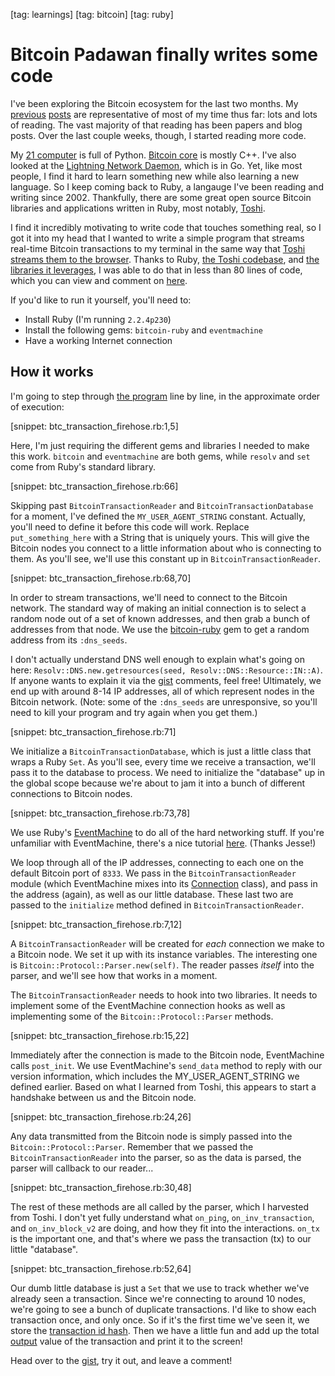 [tag: learnings]
[tag: bitcoin]
[tag: ruby]

# Bitcoin Padawan finally writes some code

I've been exploring the Bitcoin ecosystem for the last two months. My [previous](http://jargon.io/redsquirrel/learnings-january) [posts](http://jargon.io/redsquirrel/learnings-mid-february) are representative of most of my time thus far: lots and lots of reading. The vast majority of that reading has been papers and blog posts. Over the last couple weeks, though, I started reading more code.

My [21 computer](http://21.co) is full of Python. [Bitcoin core](https://github.com/bitcoin/bitcoin) is mostly C++. I've also looked at the [Lightning Network Daemon](https://github.com/LightningNetwork/lnd), which is in Go. Yet, like most people, I find it hard to learn something new while also learning a new language. So I keep coming back to Ruby, a langauge I've been reading and writing since 2002. Thankfully, there are some great open source Bitcoin libraries and applications written in Ruby, most notably, [Toshi](https://toshi.io/).

I find it incredibly motivating to write code that touches something real, so I got it into my head that I wanted to write a simple program that streams real-time Bitcoin transactions to my terminal in the same way that [Toshi streams them to the browser](https://bitcoin.toshi.io/). Thanks to Ruby, [the Toshi codebase](https://github.com/coinbase/toshi), and [the libraries it leverages](https://github.com/lian/bitcoin-ruby), I was able to do that in less than 80 lines of code, which you can view and comment on [here](https://gist.github.com/redsquirrel/bce4ffbf0c677ac78fa7).

If you'd like to run it yourself, you'll need to:

* Install Ruby (I'm running `2.2.4p230`)
* Install the following gems: `bitcoin-ruby` and `eventmachine`
* Have a working Internet connection

## How it works

I'm going to step through [the program](https://gist.github.com/redsquirrel/bce4ffbf0c677ac78fa7) line by line, in the approximate order of execution:

[snippet: btc_transaction_firehose.rb:1,5]

Here, I'm just requiring the different gems and libraries I needed to make this work. `bitcoin` and `eventmachine` are both gems, while `resolv` and `set` come from Ruby's standard library.

[snippet: btc_transaction_firehose.rb:66]

Skipping past `BitcoinTransactionReader` and `BitcoinTransactionDatabase` for a moment, I've defined the `MY_USER_AGENT_STRING` constant. Actually, you'll need to define it before this code will work. Replace `put_something_here` with a String that is uniquely yours. This will give the Bitcoin nodes you connect to a little information about who is connecting to them. As you'll see, we'll use this constant up in `BitcoinTransactionReader`.

[snippet: btc_transaction_firehose.rb:68,70]

In order to stream transactions, we'll need to connect to the Bitcoin network. The standard way of making an initial connection is to select a random node out of a set of known addresses, and then grab a bunch of addresses from that node. We use the [bitcoin-ruby](https://github.com/lian/bitcoin-ruby) gem to get a random address from its `:dns_seeds`.

I don't actually understand DNS well enough to explain what's going on here: `Resolv::DNS.new.getresources(seed, Resolv::DNS::Resource::IN::A)`. If anyone wants to explain it via the [gist](https://gist.github.com/redsquirrel/bce4ffbf0c677ac78fa7) comments, feel free! Ultimately, we end up with around 8-14 IP addresses, all of which represent nodes in the Bitcoin network. (Note: some of the `:dns_seeds` are unresponsive, so you'll need to kill your program and try again when you get them.)

[snippet: btc_transaction_firehose.rb:71]

We initialize a `BitcoinTransactionDatabase`, which is just a little class that wraps a Ruby `Set`. As you'll see, every time we receive a transaction, we'll pass it to the database to process. We need to initialize the "database" up in the global scope because we're about to jam it into a bunch of different connections to Bitcoin nodes.

[snippet: btc_transaction_firehose.rb:73,78]

We use Ruby's [EventMachine](https://github.com/eventmachine/eventmachine) to do all of the hard networking stuff. If you're unfamiliar with EventMachine, there's a nice tutorial [here](http://20bits.com/article/an-eventmachine-tutorial). (Thanks Jesse!)

We loop through all of the IP addresses, connecting to each one on the default Bitcoin port of `8333`. We pass in the `BitcoinTransactionReader` module (which EventMachine mixes into its [Connection](http://www.rubydoc.info/gems/eventmachine/EventMachine/Connection) class), and pass in the address (again), as well as our little database. These last two are passed to the `initialize` method defined in `BitcoinTransactionReader`.

[snippet: btc_transaction_firehose.rb:7,12]

A `BitcoinTransactionReader` will be created for *each* connection we make to a Bitcoin node. We set it up with its instance variables. The interesting one is `Bitcoin::Protocol::Parser.new(self)`. The reader passes *itself* into the parser, and we'll see how that works in a moment.

The `BitcoinTransactionReader` needs to hook into two libraries. It needs to implement some of the EventMachine connection hooks as well as implementing some of the `Bitcoin::Protocol::Parser` methods.

[snippet: btc_transaction_firehose.rb:15,22]

Immediately after the connection is made to the Bitcoin node, EventMachine calls `post_init`. We use EventMachine's `send_data` method to reply with our version information, which includes the MY_USER_AGENT_STRING we defined earlier. Based on what I learned from Toshi, this appears to start a handshake between us and the Bitcoin node.

[snippet: btc_transaction_firehose.rb:24,26]

Any data transmitted from the Bitcoin node is simply passed into the `Bitcoin::Protocol::Parser`. Remember that we passed the `BitcoinTransactionReader` into the parser, so as the data is parsed, the parser will callback to our reader...

[snippet: btc_transaction_firehose.rb:30,48]

The rest of these methods are all called by the parser, which I harvested from Toshi. I don't yet fully understand what `on_ping`, `on_inv_transaction`, and `on_inv_block_v2` are doing, and how they fit into the interactions. `on_tx` is the important one, and that's where we pass the transaction (tx) to our little "database".

[snippet: btc_transaction_firehose.rb:52,64]

Our dumb little database is just a `Set` that we use to track whether we've already seen a transaction. Since we're connecting to around 10 nodes, we're going to see a bunch of duplicate transactions. I'd like to show each transaction once, and only once. So if it's the first time we've seen it, we store the [transaction id hash](https://bitcoin.org/en/glossary/txid). Then we have a little fun and add up the total [output](https://en.bitcoin.it/wiki/Transaction#Output) value of the transaction and print it to the screen!

Head over to the [gist](https://gist.github.com/redsquirrel/bce4ffbf0c677ac78fa7), try it out, and leave a comment!
